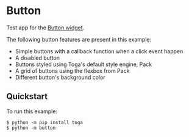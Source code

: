 # Button

Test app for the
[Button widget](https://toga.beeware.org/en/stable/reference/api/widgets/button.html).

The following button features are present in this example:

- Simple buttons with a callback function when a click event happen
- A disabled button
- Buttons styled using Toga's default style engine, Pack
- A grid of buttons using the flexbox from Pack
- Different button's background color

## Quickstart

To run this example:

```
$ python -m pip install toga
$ python -m button
```
